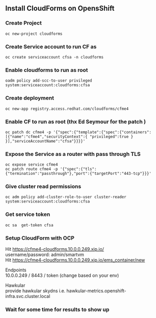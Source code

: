 ## Install CloudForms on OpensShift


### Create Project
`oc new-project cloudforms`

### Create Service account to run CF as
`oc create serviceaccount cfsa -n cloudforms`

### Enable cloudforms to run as root
`oadm policy add-scc-to-user privileged system:serviceaccount:cloudforms:cfsa`

### Create deployment
`oc new-app registry.access.redhat.com/cloudforms/cfme4`

### Enable CF to run as root (thx Ed Seymour for the patch )
`oc patch dc cfme4 -p '{"spec":{"template":{"spec":{"containers":[{"name":"cfme4","securityContext":{ "privileged":true } }],"serviceAccountName":"cfsa"}}}}'`

### Expose the Service as a router with pass through TLS

`oc expose service cfme4`      
`oc patch route cfme4 -p '{"spec":{"tls":{"termination":"passthrough"},"port":{"targetPort":"443-tcp"}}}'`


### Give cluster read permissions 
`oc adm policy add-cluster-role-to-user cluster-reader system:serviceaccount:cloudforms:cfsa`

### Get service token

`oc sa  get-token cfsa`

### Setup CloudForm with OCP
Hit  https://cfme4-cloudforms.10.0.0.249.xip.io/     
username/password:    admin/smartvm     
Hit https://cfme4-cloudforms.10.0.0.249.xip.io/ems_container/new     

Endpoints    
10.0.0.249 / 8443  / token  (change based on your env)
  
Hawkular    
provide hawkular skydns   i.e.   hawkular-metrics.openshift-infra.svc.cluster.local  

### Wait for some time for results to show up  
